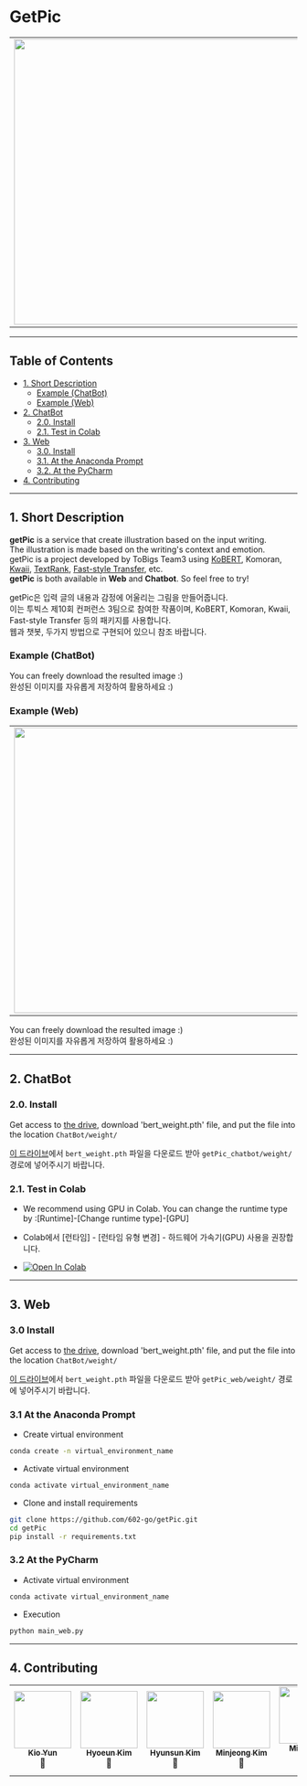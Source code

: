 # GetPic

<table>
  <tr>
    <td align="center"><img src="https://user-images.githubusercontent.com/68496320/94986893-60fb0500-059d-11eb-9a4f-7d7612ef79a2.png" width="500px;" alt=""/></a></td>
  </tr>
</table>

---

## Table of Contents
- [1. Short Description](#1-short-description)
  - [Example (ChatBot)](#example-chatbot)
  - [Example (Web)](#example-web)
- [2. ChatBot](#2-chatbot)
  - [2.0. Install](#20-install)
  - [2.1. Test in Colab](#21-test-in-colab)
- [3. Web](#3-web)
  - [3.0. Install](#30-install)
  - [3.1. At the Anaconda Prompt](#31-at-the-anaconda-prompt)
  - [3.2. At the PyCharm](#32-at-the-pycharm)
- [4. Contributing](#4-contributing)
  

---

## 1. Short Description

**getPic** is a service that create illustration based on the input writing.
<br/>
The illustration is made based on the writing's context and emotion.
<br/>
getPic is a project developed by ToBigs Team3 using [KoBERT](https://github.com/SKTBrain/KoBERT/blob/master/README.md), Komoran, [Kwaii](https://github.com/kakao/khaiii.git), [TextRank](https://github.com/lovit/textrank/tree/master/textrank), [Fast-style Transfer](https://hoya012.github.io/blog/Fast-Style-Transfer-Tutorial/), etc.
<br/>
**getPic** is both available in **Web** and **Chatbot**.
So feel free to try!

getPic은 입력 글의 내용과 감정에 어울리는 그림을 만들어줍니다.<br/>
이는 투빅스 제10회 컨퍼런스 3팀으로 참여한 작품이며, KoBERT, Komoran, Kwaii, Fast-style Transfer 등의 패키지를 사용합니다.<br/>
웹과 챗봇, 두가지 방법으로 구현되어 있으니 참조 바랍니다.


### Example (ChatBot)


You can freely download the resulted image :) <br/>
완성된 이미지를 자유롭게 저장하여 활용하세요 :)

### Example (Web)

<table>
  <tr>
    <td align="center"><img src="https://user-images.githubusercontent.com/68496320/94986606-08c30380-059b-11eb-8b4b-6800f304aba2.png" width="500px;" alt=""/></a></td>
      <td align="center"><img src="https://user-images.githubusercontent.com/68496320/94986607-09f43080-059b-11eb-97af-aefc53af45bd.png" width="500px;" alt=""/></a></td>
  </tr>
</table>

You can freely download the resulted image :) <br/>
완성된 이미지를 자유롭게 저장하여 활용하세요 :)

---

  
## 2. ChatBot

### 2.0. Install

Get access to [the drive](https://drive.google.com/drive/u/1/folders/1qkN8eAyB-1318YG-4d-BpyslDmhI23dI), download 'bert_weight.pth' file, and put the file into the location `ChatBot/weight/`

[이 드라이브](https://drive.google.com/drive/u/1/folders/1qkN8eAyB-1318YG-4d-BpyslDmhI23dI)에서 `bert_weight.pth` 파일을 다운로드 받아 `getPic_chatbot/weight/` 경로에 넣어주시기 바랍니다.

### 2.1. Test in Colab
- We recommend using GPU in Colab. You can change the runtime type by :[Runtime]-[Change runtime type]-[GPU] 

- Colab에서 [런타임] - [런타임 유형 변경] - 하드웨어 가속기(GPU) 사용을 권장합니다.

- [![Open In Colab](https://colab.research.google.com/assets/colab-badge.svg)](https://colab.research.google.com/github/SKTBrain/KoBERT/blob/master/scripts/NSMC/naver_review_classifications_pytorch_kobert.ipynb)

---

## 3. Web

### 3.0 Install

Get access to [the drive](https://drive.google.com/drive/u/1/folders/1qkN8eAyB-1318YG-4d-BpyslDmhI23dI), download 'bert_weight.pth' file, and put the file into the location `ChatBot/weight/`

[이 드라이브](https://drive.google.com/drive/u/1/folders/1qkN8eAyB-1318YG-4d-BpyslDmhI23dI)에서 `bert_weight.pth` 파일을 다운로드 받아 `getPic_web/weight/` 경로에 넣어주시기 바랍니다.

### 3.1 At the Anaconda Prompt
- Create virtual environment
```sh
conda create -n virtual_environment_name
```
- Activate virtual environment
```sh
conda activate virtual_environment_name
```
- Clone and install requirements
```sh
git clone https://github.com/602-go/getPic.git
cd getPic
pip install -r requirements.txt
```

### 3.2 At the PyCharm
- Activate virtual environment
```python
conda activate virtual_environment_name
```
- Execution
```python
python main_web.py
```
---

## 4. Contributing

<table>
  <tr>
    <td align="center"><a href="https://github.com/yunkio"><img src="https://user-images.githubusercontent.com/48192546/94985703-c4803500-0593-11eb-8912-341bf38e9fa4.jpg" width="100px;" alt=""/><br /><sub><b>Kio Yun</b></sub> </a><br /><title="Email: yko22222@gmail.com ">📧</a></td>
      <td align="center"><a href="https://github.com/hyo-eun-kim"><img src="https://user-images.githubusercontent.com/48192546/94985814-a961f500-0594-11eb-81e0-ca1b0985adcf.jpg" width="100px;" alt=""/><br /><sub><b>Hyoeun Kim</b></sub></a><br /><title="Email: heun7410@gmail.com ">📧</a></td>
      <td align="center"><a href="https://github.com/KimHyunsun"><img src="https://user-images.githubusercontent.com/48192546/94985822-b0890300-0594-11eb-93a6-0d7965ea55dc.jpg" width="100px;" alt=""/><br /><sub><b>Hyunsun Kim</b></sub></a><br /><title="Email: hyunsun.kim0211@gmail.com ">📧</a></td>
    <td align="center"><a href="https://github.com/kmmnjng528"><img src="https://user-images.githubusercontent.com/48192546/94985889-28572d80-0595-11eb-98df-301edd4b764d.jpg" width="100px;" alt=""/><br /><sub><b>Minjeong Kim</b></sub></a><br /><title="Email: alswjd7950@naver.com ">📧 </a></td>
    <td align="center"><a href="https://github.com/gyeong707"><img src="https://user-images.githubusercontent.com/48192546/94985892-2db47800-0595-11eb-80dd-1f053acc0fc9.jpg" width="100px;" alt=""/><br /><sub><b>Migyeong Kang</b></sub></a><br /><title="Email: kang9260@naver.com ">📧 </a></td>
    <td align="center"><a href="https://github.com/602-go"><img src="https://user-images.githubusercontent.com/48192546/94985894-3016d200-0595-11eb-9159-5db2eb4de0c5.jpg" width="100px;" alt=""/><br /><sub><b>Yookyung Ko</b></sub></a><br /><title="Email: ygkoh602@gmail.com ">📧 </a></td>
  </tr>
</table>

